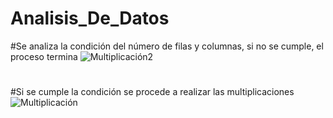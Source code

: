 # Analisis_De_Datos
#Se analiza la condición del número de filas y columnas, si no se cumple, el proceso termina
![Multiplicación2](https://user-images.githubusercontent.com/66692550/121607617-f8123980-ca15-11eb-8775-3f153eb17668.PNG)
#
#Si se cumple la condición se procede a realizar las multiplicaciones
![Multiplicación](https://user-images.githubusercontent.com/66692550/121607504-c6996e00-ca15-11eb-8d68-d13503a54e0c.PNG)
